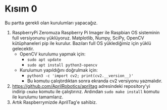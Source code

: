 # Kısım 0

Bu partta gerekli olan kurulumları yapacağız.
1. RaspberryPi Zeromuza Raspberry Pi Imager ile Raspbian OS sisteminin full versiyonunu yüklüyoruz.
Matplotlib, Numpy, SciPy, OpenCV kütüphaneleri pip ile kurulur. Bazıları full OS yüklediğimiz için yüklü gelecektir.
	* OpenCV kurulumu yapmak için:
		- ``` sudo apt update ```
		- ``` sudo apt install python3-opencv ``` 
	* Kurulumun yapıldığını doğrulmak için:
		- ``` python3 -c 'import cv2; print(cv2.__version__)' ```
		- Bu komutu çalıştırdıktan sonra ekranda cv2 versiyonu yazmalıdır.
2. https://github.com/AprilRobotics/apriltag adresindeki repository'yi indirip ``` cmake ``` komutu ile çalıştırırız.
Ardından ``` sudo make install ``` komutu ile kurulumu tamamlarız.
3. Artık Raspberrymizde AprilTag'e sahibiz.

